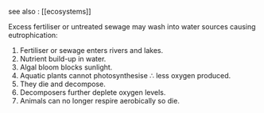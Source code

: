 see also :
[[ecosystems]]

Excess fertiliser or untreated sewage may wash into water sources causing eutrophication:
1. Fertiliser or sewage enters rivers and lakes.
2. Nutrient build-up in water.
3. Algal bloom blocks sunlight.
4. Aquatic plants cannot photosynthesise ∴ less oxygen produced.
5. They die and decompose.
6. Decomposers further deplete oxygen levels.
7. Animals can no longer respire aerobically so die.